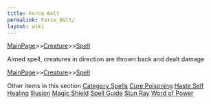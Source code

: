 ```yaml
---
title: Force Bolt
permalink: Force_Bolt/
layout: wiki
---
```


[MainPage](/keeperrl_wiki/ "wikilink")>>[Creature](/keeperrl_wiki/Creature_Guide "wikilink")>>[Spell](/keeperrl_wiki/Spell_Guide "wikilink")

Aimed spell, creatures in direction are thrown back and dealt damage

[MainPage](/keeperrl_wiki/ "wikilink")>>[Creature](/keeperrl_wiki/Creature_Guide "wikilink")>>[Spell](/keeperrl_wiki/Spell_Guide "wikilink")

Other items in this section
    [Category Spells](/keeperrl_wiki/Category_Spells "wikilink")
    [Cure Poisoning](/keeperrl_wiki/Cure_Poisoning "wikilink")
    [Haste Self](/keeperrl_wiki/Haste_Self "wikilink")
    [Healing](/keeperrl_wiki/Healing "wikilink")
    [Illusion](/keeperrl_wiki/Illusion "wikilink")
    [Magic Shield](/keeperrl_wiki/Magic_Shield "wikilink")
    [Spell Guide](/keeperrl_wiki/Spell_Guide "wikilink")
    [Stun Ray](/keeperrl_wiki/Stun_Ray "wikilink")
    [Word of Power](/keeperrl_wiki/Word_Of_Power "wikilink")
